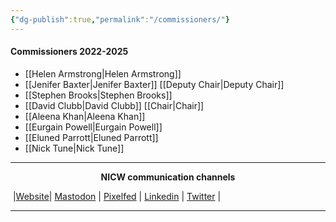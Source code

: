 ```yaml
---
{"dg-publish":true,"permalink":"/commissioners/"}
---
```


#### Commissioners 2022-2025
- [[Helen Armstrong\|Helen Armstrong]]
- [[Jenifer Baxter\|Jenifer Baxter]] [[Deputy Chair\|Deputy Chair]]
- [[Stephen Brooks\|Stephen Brooks]]
- [[David Clubb\|David Clubb]] [[Chair\|Chair]]
- [[Aleena Khan\|Aleena Khan]]
- [[Eurgain Powell\|Eurgain Powell]]
- [[Eluned Parrott\|Eluned Parrott]]
- [[Nick Tune\|Nick Tune]]


***
<p style="text-align: center;font-weight:bold";>NICW communication channels</p>

󠁧 |[Website](https://nationalinfrastructurecommission.wales)| [Mastodon](https://toot.wales/@NICW) | [Pixelfed](https://pix.toot.wales/NICW) | [Linkedin](https://www.linkedin.com/company/26268509/) | [Twitter](https://twitter.com/InfraCommCymru) |
***
